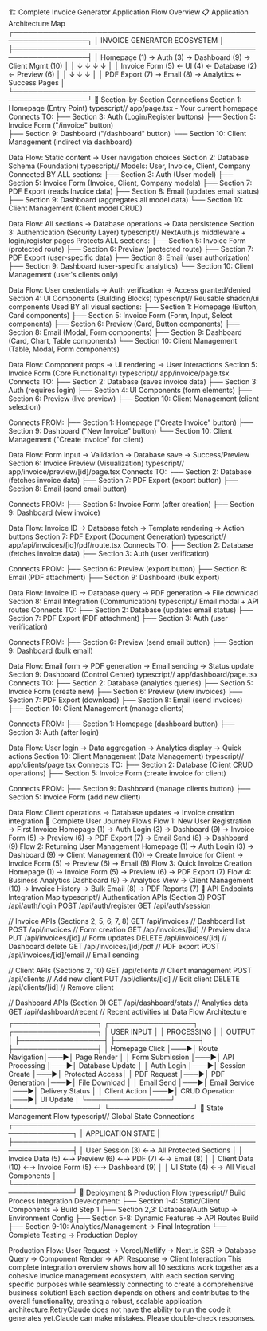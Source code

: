 🏗️ Complete Invoice Generator Application Flow Overview
📋 Application Architecture Map
┌─────────────────────────────────────────────────────────────────┐
│ INVOICE GENERATOR ECOSYSTEM │
├─────────────────────────────────────────────────────────────────┤
│ Homepage (1) → Auth (3) → Dashboard (9) → Client Mgmt (10) │
│ ↓ ↓ ↓ ↓ │
│ Invoice Form (5) ← UI (4) ← Database (2) ← Preview (6) │
│ ↓ ↓ ↓ │
│ PDF Export (7) → Email (8) → Analytics ← Success Pages │
└─────────────────────────────────────────────────────────────────┘
🔄 Section-by-Section Connections
Section 1: Homepage (Entry Point)
typescript// app/page.tsx - Your current homepage
Connects TO:
├── Section 3: Auth (Login/Register buttons)
├── Section 5: Invoice Form ("/invoice" button)  
├── Section 9: Dashboard ("/dashboard" button)
└── Section 10: Client Management (indirect via dashboard)

Data Flow: Static content → User navigation choices
Section 2: Database Schema (Foundation)
typescript// Models: User, Invoice, Client, Company
Connected BY ALL sections:
├── Section 3: Auth (User model)
├── Section 5: Invoice Form (Invoice, Client, Company models)
├── Section 7: PDF Export (reads Invoice data)
├── Section 8: Email (updates email status)
├── Section 9: Dashboard (aggregates all model data)
└── Section 10: Client Management (Client model CRUD)

Data Flow: All sections → Database operations → Data persistence
Section 3: Authentication (Security Layer)
typescript// NextAuth.js middleware + login/register pages
Protects ALL sections:
├── Section 5: Invoice Form (protected route)
├── Section 6: Preview (protected route)
├── Section 7: PDF Export (user-specific data)
├── Section 8: Email (user authorization)
├── Section 9: Dashboard (user-specific analytics)
└── Section 10: Client Management (user's clients only)

Data Flow: User credentials → Auth verification → Access granted/denied
Section 4: UI Components (Building Blocks)
typescript// Reusable shadcn/ui components
Used BY all visual sections:
├── Section 1: Homepage (Button, Card components)
├── Section 5: Invoice Form (Form, Input, Select components)
├── Section 6: Preview (Card, Button components)
├── Section 8: Email (Modal, Form components)
├── Section 9: Dashboard (Card, Chart, Table components)
└── Section 10: Client Management (Table, Modal, Form components)

Data Flow: Component props → UI rendering → User interactions
Section 5: Invoice Form (Core Functionality)
typescript// app/invoice/page.tsx
Connects TO:
├── Section 2: Database (saves invoice data)
├── Section 3: Auth (requires login)
├── Section 4: UI Components (form elements)
├── Section 6: Preview (live preview)
├── Section 10: Client Management (client selection)

Connects FROM:
├── Section 1: Homepage ("Create Invoice" button)
├── Section 9: Dashboard ("New Invoice" button)
└── Section 10: Client Management ("Create Invoice" for client)

Data Flow: Form input → Validation → Database save → Success/Preview
Section 6: Invoice Preview (Visualization)
typescript// app/invoice/preview/[id]/page.tsx
Connects TO:
├── Section 2: Database (fetches invoice data)
├── Section 7: PDF Export (export button)
├── Section 8: Email (send email button)

Connects FROM:
├── Section 5: Invoice Form (after creation)
├── Section 9: Dashboard (view invoice)

Data Flow: Invoice ID → Database fetch → Template rendering → Action buttons
Section 7: PDF Export (Document Generation)
typescript// app/api/invoices/[id]/pdf/route.tsx
Connects TO:
├── Section 2: Database (fetches invoice data)
├── Section 3: Auth (user verification)

Connects FROM:
├── Section 6: Preview (export button)
├── Section 8: Email (PDF attachment)
├── Section 9: Dashboard (bulk export)

Data Flow: Invoice ID → Database query → PDF generation → File download
Section 8: Email Integration (Communication)
typescript// Email modal + API routes
Connects TO:
├── Section 2: Database (updates email status)
├── Section 7: PDF Export (PDF attachment)
├── Section 3: Auth (user verification)

Connects FROM:
├── Section 6: Preview (send email button)
├── Section 9: Dashboard (bulk email)

Data Flow: Email form → PDF generation → Email sending → Status update
Section 9: Dashboard (Control Center)
typescript// app/dashboard/page.tsx
Connects TO:
├── Section 2: Database (analytics queries)
├── Section 5: Invoice Form (create new)
├── Section 6: Preview (view invoices)
├── Section 7: PDF Export (download)
├── Section 8: Email (send invoices)
├── Section 10: Client Management (manage clients)

Connects FROM:
├── Section 1: Homepage (dashboard button)
├── Section 3: Auth (after login)

Data Flow: User login → Data aggregation → Analytics display → Quick actions
Section 10: Client Management (Data Management)
typescript// app/clients/page.tsx
Connects TO:
├── Section 2: Database (Client CRUD operations)
├── Section 5: Invoice Form (create invoice for client)

Connects FROM:
├── Section 9: Dashboard (manage clients button)
├── Section 5: Invoice Form (add new client)

Data Flow: Client operations → Database updates → Invoice creation integration
🌊 Complete User Journey Flows
Flow 1: New User Registration → First Invoice
Homepage (1) → Auth Login (3) → Dashboard (9) → Invoice Form (5)
→ Preview (6) → PDF Export (7) → Email Send (8) → Dashboard (9)
Flow 2: Returning User Management
Homepage (1) → Auth Login (3) → Dashboard (9) → Client Management (10)
→ Create Invoice for Client → Invoice Form (5) → Preview (6) → Email (8)
Flow 3: Quick Invoice Creation
Homepage (1) → Invoice Form (5) → Preview (6) → PDF Export (7)
Flow 4: Business Analytics
Dashboard (9) → Analytics View → Client Management (10) → Invoice History
→ Bulk Email (8) → PDF Reports (7)
🔗 API Endpoints Integration Map
typescript// Authentication APIs (Section 3)
POST /api/auth/login
POST /api/auth/register
GET /api/auth/session

// Invoice APIs (Sections 2, 5, 6, 7, 8)
GET /api/invoices // Dashboard list
POST /api/invoices // Form creation
GET /api/invoices/[id] // Preview data
PUT /api/invoices/[id] // Form updates
DELETE /api/invoices/[id] // Dashboard delete
GET /api/invoices/[id]/pdf // PDF export
POST /api/invoices/[id]/email // Email sending

// Client APIs (Sections 2, 10)
GET /api/clients // Client management
POST /api/clients // Add new client
PUT /api/clients/[id] // Edit client
DELETE /api/clients/[id] // Remove client

// Dashboard APIs (Section 9)
GET /api/dashboard/stats // Analytics data
GET /api/dashboard/recent // Recent activities
📊 Data Flow Architecture
┌─────────────────┐ ┌─────────────────┐ ┌─────────────────┐
│ USER INPUT │ │ PROCESSING │ │ OUTPUT │
├─────────────────┤ ├─────────────────┤ ├─────────────────┤
│ Homepage Click │───▶│ Route Navigation│───▶│ Page Render │
│ Form Submission │───▶│ API Processing │───▶│ Database Update │
│ Auth Login │───▶│ Session Create │───▶│ Protected Access│
│ PDF Request │───▶│ PDF Generation │───▶│ File Download │
│ Email Send │───▶│ Email Service │───▶│ Delivery Status │
│ Client Action │───▶│ CRUD Operation │───▶│ UI Update │
└─────────────────┘ └─────────────────┘ └─────────────────┘
🎯 State Management Flow
typescript// Global State Connections
┌──────────────────────────────────────────────────────────────┐
│ APPLICATION STATE │
├──────────────────────────────────────────────────────────────┤
│ User Session (3) ←→ All Protected Sections │
│ Invoice Data (5) ←→ Preview (6) ←→ PDF (7) ←→ Email (8) │
│ Client Data (10) ←→ Invoice Form (5) ←→ Dashboard (9) │
│ UI State (4) ←→ All Visual Components │
└──────────────────────────────────────────────────────────────┘
🚀 Deployment & Production Flow
typescript// Build Process Integration
Development:
├── Section 1-4: Static/Client Components → Build Step 1
├── Section 2,3: Database/Auth Setup → Environment Config
├── Section 5-8: Dynamic Features → API Routes Build
├── Section 9-10: Analytics/Management → Final Integration
└── Complete Testing → Production Deploy

Production Flow:
User Request → Vercel/Netlify → Next.js SSR → Database Query
→ Component Render → API Response → Client Interaction
This complete integration overview shows how all 10 sections work together as a cohesive invoice management ecosystem, with each section serving specific purposes while seamlessly connecting to create a comprehensive business solution!
Each section depends on others and contributes to the overall functionality, creating a robust, scalable application architecture.RetryClaude does not have the ability to run the code it generates yet.Claude can make mistakes. Please double-check responses.
